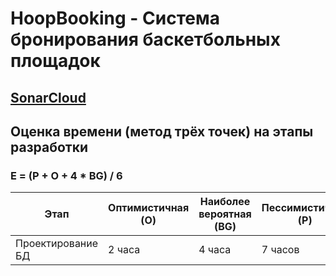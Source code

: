 # HoopBooking - Система бронирования баскетбольных площадок 

## [SonarCloud](https://sonarcloud.io/project/configuration?id=Melekit235_HoopBooking)


## Оценка времени (метод трёх точек) на этапы разработки
### E = (P + O + 4 * BG) / 6

| Этап | Оптимистичная (O) | Наиболее вероятная (BG) | Пессимистичная (P) | Посчитанная (E) |Фактическая |
|-|-|-|-|-|-
| Проектирование БД | 2 часа | 4 часа | 7 часов | 4,8 часа | |





